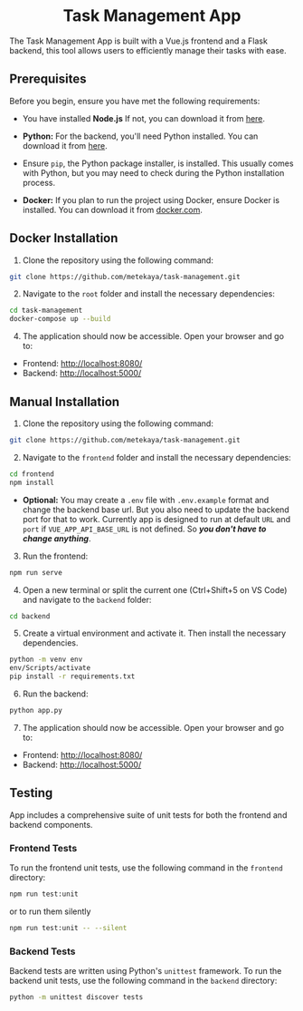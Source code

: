 <h1 align="center">
    Task Management App
</h1>
The Task Management App is built with a Vue.js frontend and a Flask backend, this tool allows users to efficiently manage their tasks with ease.

## Prerequisites

Before you begin, ensure you have met the following requirements:

- You have installed **Node.js** If not, you can download it from [here](https://nodejs.org/).
- **Python:** For the backend, you'll need Python installed. You can download it from [here](https://www.python.org/).
- Ensure `pip`, the Python package installer, is installed. This usually comes with Python, but you may need to check during the Python installation process.

- **Docker:** If you plan to run the project using Docker, ensure Docker is installed. You can download it from [docker.com](https://www.docker.com/).

## Docker Installation

1. Clone the repository using the following command:

```bash
git clone https://github.com/metekaya/task-management.git
```

2. Navigate to the `root` folder and install the necessary dependencies:

```bash
cd task-management
docker-compose up --build
```

4. The application should now be accessible. Open your browser and go to:

- Frontend: [http://localhost:8080/](http://localhost:8080/)
- Backend: [http://localhost:5000/](http://localhost:5000/)

## Manual Installation

1. Clone the repository using the following command:

```bash
git clone https://github.com/metekaya/task-management.git
```

2. Navigate to the `frontend` folder and install the necessary dependencies:

```bash
cd frontend
npm install
```

- **Optional:** You may create a `.env` file with `.env.example` format and change the backend base url. But you also need to update the backend port for that to work. Currently app is designed to run at default `URL` and `port` if `VUE_APP_API_BASE_URL` is not defined. So **_you don't have to change anything_**.

3. Run the frontend:

```bash
npm run serve
```

4. Open a new terminal or split the current one (Ctrl+Shift+5 on VS Code) and navigate to the `backend` folder:

```bash
cd backend
```

5. Create a virtual environment and activate it. Then install the necessary dependencies.

```bash
python -m venv env
env/Scripts/activate
pip install -r requirements.txt
```

6. Run the backend:

```bash
python app.py
```

7. The application should now be accessible. Open your browser and go to:

- Frontend: [http://localhost:8080/](http://localhost:8080/)
- Backend: [http://localhost:5000/](http://localhost:5000/)

## Testing

App includes a comprehensive suite of unit tests for both the frontend and backend components.

### Frontend Tests

To run the frontend unit tests, use the following command in the `frontend` directory:

```bash
npm run test:unit
```

or to run them silently

```bash
npm run test:unit -- --silent
```

### Backend Tests

Backend tests are written using Python's `unittest` framework. To run the backend unit tests, use the following command in the `backend` directory:

```bash
python -m unittest discover tests
```
